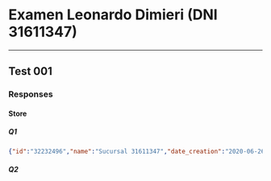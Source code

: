 # Examen Leonardo Dimieri (DNI 31611347)
--------------------------------

## Test 001
### Responses

#### Store

##### Q1
```json
{"id":"32232496","name":"Sucursal 31611347","date_creation":"2020-06-26T23:20:09.169Z","location":{"address_line":"Sinclair 2929, Palermo, Capital Federal, Argentina","reference":"Piso 1","latitude":-34.5756022,"longitude":-58.4249225},"external_id":"suc31611347001"}
```


##### Q2
```json

```